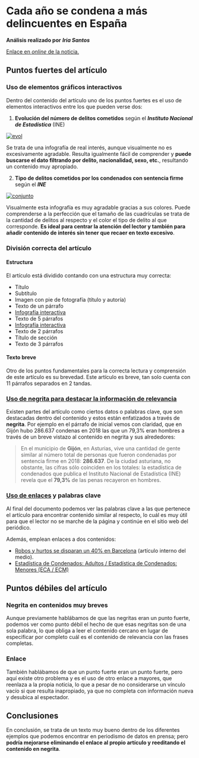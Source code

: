 # Cada año se condena a más delincuentes en España
**Análisis realizado por** ***Iria Santos***

[Enlace en *online* de la noticia.](https://www.elmundo.es/espana/2019/09/20/5d84a149fdddffe38d8b469a.html)

## Puntos fuertes del artículo

### Uso de elementos gráficos interactivos

Dentro del contenido del artículo uno de los puntos fuertes es el uso de elementos interactivos entre los que pueden verse dos:

1. <a name="item1">**Evolución del número de delitos cometidos** según el ***Instituto Nacional de Estadística*** (INE)</a>
<div class='tableauPlaceholder' id='viz1655228405778' style='position: relative'><noscript><a target="_blank" href='https:&#47;&#47;www.elmundo.es&#47;espana&#47;2019&#47;09&#47;20&#47;5d84a149fdddffe38d8b469a.html'><img alt='evol ' src='https:&#47;&#47;public.tableau.com&#47;static&#47;images&#47;de&#47;delitos_15689893788890&#47;evol&#47;1_rss.png' style='border: none' /></a></noscript><object class='tableauViz'  style='display:none;'><param name='host_url' value='https%3A%2F%2Fpublic.tableau.com%2F' /> <param name='embed_code_version' value='3' /> <param name='site_root' value='' /><param name='name' value='delitos_15689893788890&#47;evol' /><param name='tabs' value='no' /><param name='toolbar' value='yes' /><param target="_blank" name='static_image' value='https:&#47;&#47;public.tableau.com&#47;static&#47;images&#47;de&#47;delitos_15689893788890&#47;evol&#47;1.png' /> <param name='animate_transition' value='yes' /><param name='display_static_image' value='yes' /><param name='display_spinner' value='yes' /><param name='display_overlay' value='yes' /><param name='display_count' value='yes' /><param name='filter' value='publish=yes' /></object></div>

Se trata de una infografía de real interés, aunque visualmente no es excesivamente agradable. Resulta igualmente fácil de comprender y **puede buscarse el dato filtrando por delito, nacionalidad, sexo, etc.**, resultando un contenido muy apropiado.

2. <a name="item2">**Tipo de delitos cometidos por los condenados con sentencia firme** según el ***INE***</a>

<div class='tableauPlaceholder' id='viz1655228594617' style='position: relative'><noscript><a target="_blank" href='https:&#47;&#47;www.elmundo.es&#47;espana&#47;2019&#47;09&#47;20&#47;5d84a149fdddffe38d8b469a.html'><img alt='conjunto ' src='https:&#47;&#47;public.tableau.com&#47;static&#47;images&#47;de&#47;delitos_15689893788890&#47;conjunto&#47;1_rss.png' style='border: none' /></a></noscript><object class='tableauViz'  style='display:none;'><param name='host_url' value='https%3A%2F%2Fpublic.tableau.com%2F' /> <param name='embed_code_version' value='3' /> <param name='site_root' value='' /><param name='name' value='delitos_15689893788890&#47;conjunto' /><param name='tabs' value='no' /><param name='toolbar' value='yes' /><param name='static_image' value='https:&#47;&#47;public.tableau.com&#47;static&#47;images&#47;de&#47;delitos_15689893788890&#47;conjunto&#47;1.png' /> <param name='animate_transition' value='yes' /><param name='display_static_image' value='yes' /><param name='display_spinner' value='yes' /><param name='display_overlay' value='yes' /><param name='display_count' value='yes' /><param name='filter' value='publish=yes' /></object></div>

Visualmente esta infografía es muy agradable gracias a sus colores. Puede comprenderse a la perfección que el tamaño de las cuadrículas se trata de la cantidad de delitos al respecto y el color el tipo de delito al que corresponde. **Es ideal para centrar la atención del lector y también para añadir contenido de interés sin tener que recaer en texto excesivo**.

### División correcta del artículo

#### Estructura

El artículo está dividido contando con una estructura muy correcta:

- Título
- Subtítulo
- Imagen con pie de fotografía (título y autoría)
- Texto de un párrafo
- [Infografía interactiva](#item1)
- Texto de 5 párrafos
- [Infografía interactiva](#item2)
- Texto de 2 párrafos
- Título de sección
- Texto de 3 párrafos

#### Texto breve

Otro de los puntos fundamentales para la correcta lectura y comprensión de este artículo es su brevedad. Este artículo es breve, tan solo cuenta con 11 párrafos separados en 2 tandas. 

### [Uso de negrita para destacar la información de relevancia](item3)

Existen partes del artículo como ciertos datos o palabras clave, que son destacadas dentro del contenido y estos están enfatizados a través de **negrita**. Por ejemplo en el párrafo de inicial vemos con claridad, que en Gijón hubo 286.637 condenas en 2018 las que un 79,3% eran hombres a través de un breve vistazo al contenido en negrita y sus alrededores:

> En el municipio de **Gijón**, en Asturias, vive una cantidad de gente similar al número total de personas que fueron condenadas por sentencia firme en 2018: **286.637**. De la ciudad asturiana, no obstante, las cifras sólo coinciden en los totales: la estadística de condenados que publica el Instituto Nacional de Estadística (INE) revela que el **79,3%** de las penas recayeron en hombres.

### [Uso de enlaces](item4) y palabras clave

Al final del documento podemos ver las palabras clave a las que pertenece el artículo para encontrar contenido similar al respecto, lo cuál es muy útil para que el lector no se marche de la página y continúe en el sitio web del periódico.

Además, emplean enlaces a dos contenidos:
- [Robos y hurtos se disparan un 40% en Barcelona](https://www.elmundo.es/espana/2019/09/16/5d7e79a0fc6c834b338b46a9.html) (artículo interno del medio).
- [Estadística de Condenados: Adultos / Estadística de Condenados: Menores
(ECA / ECM)](https://www.ine.es/prensa/ec_am_2018.pdf)

## Puntos débiles del artículo

### Negrita en contenidos muy breves

Aunque previamente hablábamos de que <a name="item3">las negritas eran un punto fuerte</a>, podemos ver como punto débil el hecho de que esas negritas son de una sola palabra, lo que obliga a leer el contenido cercano en lugar de especificar por completo cuál es el contenido de relevancia con las frases completas.

### Enlace

También hablábamos de que <a name="item4">un punto fuerte eran un punto fuerte</a>, pero aquí existe otro problema y es el uso de otro enlace a mayores, que reenlaza a la propia noticia, lo que a pesar de no considerarse un vínculo vacío si que resulta inapropiado, ya que no completa con información nueva y desubica al espectador.

## Conclusiones

En conclusión, se trata de un texto muy bueno dentro de los diferentes ejemplos que podemos encontrar en periodismo de datos en prensa; pero **podría mejorarse eliminando el enlace al propio artículo y reeditando el contenido en negrita**.
